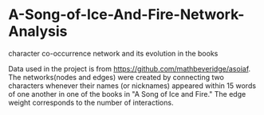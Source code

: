 # A-Song-of-Ice-And-Fire-Network-Analysis
character co-occurrence network and its evolution in the books

Data used in the project is from https://github.com/mathbeveridge/asoiaf. The networks(nodes and edges) were created by connecting two characters whenever their names (or nicknames) appeared within 15 words of one another in one of the books in "A Song of Ice and Fire." The edge weight corresponds to the number of interactions.
